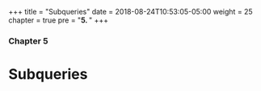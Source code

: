 +++
title = "Subqueries"
date = 2018-08-24T10:53:05-05:00
weight = 25
chapter = true
pre = "<b>5. </b>"
+++

### Chapter 5

# Subqueries

